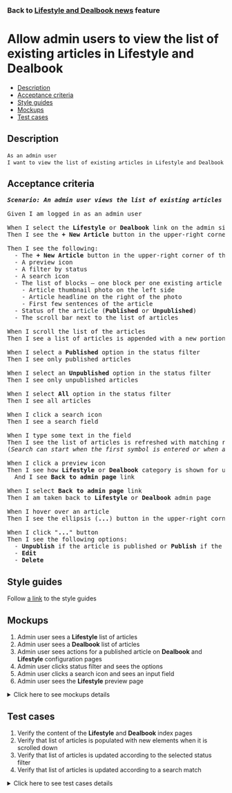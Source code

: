 ### Back to [Lifestyle and Dealbook news](../../README.md) feature

# Allow admin users to view the list of existing articles in Lifestyle and Dealbook

- [Description](#description)
- [Acceptance criteria](#acceptance-criteria)
- [Style guides](#style-guides)
- [Mockups](#mockups)
- [Test cases](#test-cases)

## Description

    As an admin user
    I want to view the list of existing articles in Lifestyle and Dealbook

## Acceptance criteria

<pre>
<b><i>Scenario: An admin user views the list of existing articles in Lifestyle and Dealbook</i></b>

Given I am logged in as an admin user

When I select the <b>Lifestyle</b> or <b>Dealbook</b> link on the admin side
Then I see the <b>+ New Article</b> button in the upper-right corner of the page

Then I see the following:
  - The <b>+ New Article</b> button in the upper-right corner of the page
  - A preview icon
  - A filter by status
  - A search icon
  - The list of blocks – one block per one existing article – where each block has:
    - Article thumbnail photo on the left side
    - Article headline on the right of the photo
    - First few sentences of the article
  - Status of the article (<b>Published</b> or <b>Unpublished</b>)
  - The scroll bar next to the list of articles

When I scroll the list of the articles
Then I see a list of articles is appended with a new portion of articles

When I select a <b>Published</b> option in the status filter
Then I see only published articles

When I select an <b>Unpublished</b> option in the status filter
Then I see only unpublished articles

When I select <b>All</b> option in the status filter
Then I see all articles

When I click a search icon
Then I see a search field

When I type some text in the field
Then I see the list of articles is refreshed with matching results
(<i>Search can start when the first symbol is entered or when at least 3 symbols are entered</i>)

When I click a preview icon
Then I see how <b>Lifestyle</b> or <b>Dealbook</b> category is shown for users
  And I see <b>Back to admin page</b> link

When I select <b>Back to admin page</b> link
Then I am taken back to <b>Lifestyle</b> or <b>Dealbook</b> admin page

When I hover over an article
Then I see the ellipsis (<b>...</b>) button in the upper-right corner

When I click "<b>...</b>" button
Then I see the following options:
  - <b>Unpublish</b> if the article is published or <b>Publish</b> if the article is unpublished
  - <b>Edit</b>
  - <b>Delete</b>
</pre>

## Style guides

Follow [a link](https://www.figma.com/proto/0zkkf5WC77OSpvyD6YXpFE/Style-guides?page-id=0%3A1&node-id=19%3A5368&viewport=266%2C48%2C0.54&scaling=min-zoom&starting-point-node-id=19%3A5368) to the style guides

## Mockups

1. Admin user sees a <b>Lifestyle</b> list of articles
2. Admin user sees a <b>Dealbook</b> list of articles
3. Admin user sees actions for a published article on <b>Dealbook</b> and <b>Lifestyle</b> configuration pages
4. Admin user clicks status filter and sees the options
5. Admin user clicks a search icon and sees an input field
6. Admin user sees the <b>Lifestyle</b> preview page

<details>
  <summary>Click here to see mockups details</summary>

**1. Admin user sees a Lifestyle list of articles:**

![Admin user sees a Lifestyle list of articles](/web_application_features/lifestyle_dealbook_news/images/lifestyle_index_page.png)

**2. Admin user sees a Dealbook list of articles:**

![Admin user sees a Dealbook list of articles](/web_application_features/lifestyle_dealbook_news/images/dealbook_index_page.png)

**3. Admin user sees actions for a published article on Dealbook and Lifestyle configuration pages:**

![Admin user sees actions for a published article on Dealbook and Lifestyle configuration pages](/web_application_features/lifestyle_dealbook_news/images/article_actions_index_page.png)

**4. Admin user clicks status filter and sees the options:**

![Admin user clicks status filter and sees the options](/web_application_features/lifestyle_dealbook_news/images/status_filter_options.png)

**5. Admin user clicks a search icon and sees an input field:**

![Admin user clicks a search icon and sees an input field](/web_application_features/lifestyle_dealbook_news/images/search_field.png)

**6. Admin user sees the Lifestyle preview page:**

![Admin user sees the Lifestyle preview page](/web_application_features/lifestyle_dealbook_news/images/lifestyle_preview_page.png)

</details>

## Test cases

1. Verify the content of the <b>Lifestyle</b> and <b>Dealbook</b> index pages
2. Verify that list of articles is populated with new elements when it is scrolled down
3. Verify that list of articles is updated according to the selected status filter
4. Verify that list of articles is updated according to a search match

<details>
  <summary>Click here to see test cases details</summary>

### **#1. Verify the content of the Lifestyle and Dealbook index pages**

|Preconditions|Steps|Expected result
--------------|-----|----------
|- Log in with admin account</br>- Go to <b>Lifestyle</b> and <b>Dealbook</b>|1) Examine the index pages for <b>Lifestyle</b> and <b>Dealbook</b>|1) There are blocks of articles where each block has:</br>- Article thumbnail photo on the left side</br>- Article headline on the right of the photo</br>- First few sentences of the article</br>- Status of the article (<b>Published/Unpublished</b>)|

### **#2. Verify that list of articles is populated with new elements when it is scrolled down**

|Preconditions|Steps|Expected result
--------------|-----|----------
|- Log in with admin account</br>- Go to <b>Lifestyle</b> and <b>Dealbook</b></br>- There are a lot of articles to load|1) Move through the list of articles</br>2) Check if the articles list is loaded|2) When an admin moves through the list of articles, the articles are loaded|

### **#3. Verify that list of articles is updated according to the selected status filter**

|Preconditions|Steps|Expected result
--------------|-----|----------
|- Log in with admin account</br>- Go to <b>Lifestyle</b> and <b>Dealbook</b></br>- There are a lot of articles to load|1) In the status filter, select the <b>Published</b> option</br>2) Check if the list with articles is updated</br>3) In the status filter, select the <b>Unpublished</b> option</br>4) Check if the list with articles is updated</br>5) In the status filter, select the <b>All</b> option</br>6) Check if the list with articles is updated|2) Only published articles are shown</br>4) Only unpublished articles are shown</br>6) All articles are shown|

### **#4. Verify that list of articles is updated according to a search match**

|Preconditions|Steps|Expected result
--------------|-----|----------
|- Log in with admin account</br>- Go to <b>Lifestyle</b> and <b>Dealbook</b></br>- There are a lot of articles to load|1) Click a search icon</br>2) Type some text to the field|1) An input field appears</br>2) The list of articles is updated with match|

</details>
